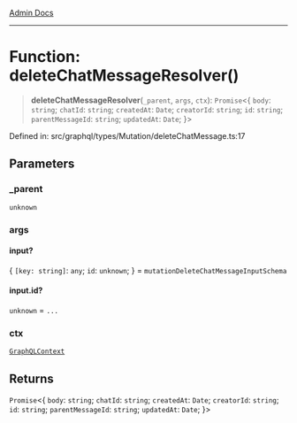 [Admin Docs](/)

***

# Function: deleteChatMessageResolver()

> **deleteChatMessageResolver**(`_parent`, `args`, `ctx`): `Promise`\<\{ `body`: `string`; `chatId`: `string`; `createdAt`: `Date`; `creatorId`: `string`; `id`: `string`; `parentMessageId`: `string`; `updatedAt`: `Date`; \}\>

Defined in: src/graphql/types/Mutation/deleteChatMessage.ts:17

## Parameters

### \_parent

`unknown`

### args

#### input?

\{ `[key: string]`: `any`;  `id`: `unknown`; \} = `mutationDeleteChatMessageInputSchema`

#### input.id?

`unknown` = `...`

### ctx

[`GraphQLContext`](../../../../context/type-aliases/GraphQLContext.md)

## Returns

`Promise`\<\{ `body`: `string`; `chatId`: `string`; `createdAt`: `Date`; `creatorId`: `string`; `id`: `string`; `parentMessageId`: `string`; `updatedAt`: `Date`; \}\>
